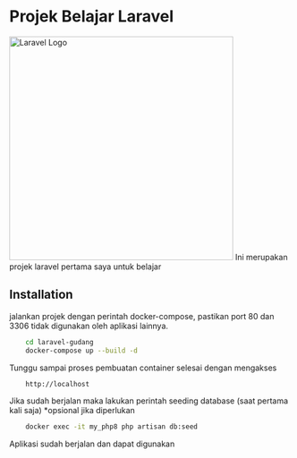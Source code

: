 # Projek Belajar Laravel
<img src="https://raw.githubusercontent.com/laravel/art/master/logo-lockup/5%20SVG/2%20CMYK/1%20Full%20Color/laravel-logolockup-cmyk-red.svg" width="400" alt="Laravel Logo">
Ini merupakan projek laravel pertama saya untuk belajar

## Installation

jalankan projek dengan perintah docker-compose, pastikan port 80 dan 3306 tidak digunakan oleh aplikasi lainnya.

```bash
    cd laravel-gudang
    docker-compose up --build -d
```

Tunggu sampai proses pembuatan container selesai dengan mengakses

```bash
    http://localhost
```

Jika sudah berjalan maka lakukan perintah seeding database (saat pertama kali saja) *opsional jika diperlukan

```bash
    docker exec -it my_php8 php artisan db:seed
```

Aplikasi sudah berjalan dan dapat digunakan
